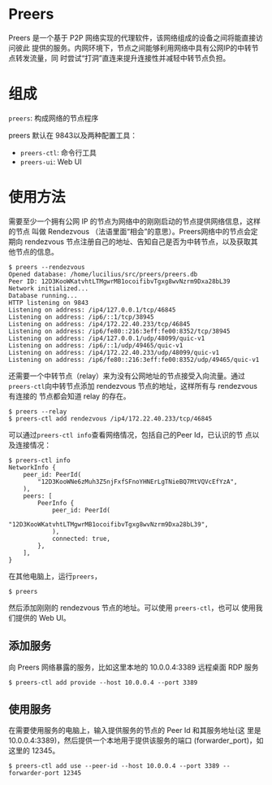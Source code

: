 # Preers
Preers 是一个基于 P2P 网络实现的代理软件，该网络组成的设备之间将能直接访问彼此
提供的服务。内网环境下，节点之间能够利用网络中具有公网IP的中转节点转发流量，同
时尝试“打洞”直连来提升连接性并减轻中转节点负担。

# 组成
`preers`: 构成网络的节点程序

preers 默认在 9843以及两种配置工具：
* `preers-ctl`: 命令行工具
* `preers-ui`: Web UI

# 使用方法
需要至少一个拥有公网 IP 的节点为网络中的刚刚启动的节点提供网络信息，这样的节点
叫做 Rendezvous （法语里面“相会”的意思）。Preers网络中的节点会定期向 rendezvous
节点注册自己的地址、告知自己是否为中转节点，以及获取其他节点的信息。
```
$ preers --rendezvous
Opened database: /home/lucilius/src/preers/preers.db
Peer ID: 12D3KooWKatvhtLTMgwrMB1ocoifibvTgxg8wvNzrm9Dxa28bL39
Network initialized...
Database running...
HTTP listening on 9843
Listening on address: /ip4/127.0.0.1/tcp/46845
Listening on address: /ip6/::1/tcp/38945
Listening on address: /ip4/172.22.40.233/tcp/46845
Listening on address: /ip6/fe80::216:3eff:fe00:8352/tcp/38945
Listening on address: /ip4/127.0.0.1/udp/48099/quic-v1
Listening on address: /ip6/::1/udp/49465/quic-v1
Listening on address: /ip4/172.22.40.233/udp/48099/quic-v1
Listening on address: /ip6/fe80::216:3eff:fe00:8352/udp/49465/quic-v1
```

还需要一个中转节点（relay）来为没有公网地址的节点接受入向流量。通过
`preers-ctl`向中转节点添加 rendezvous 节点的地址，这样所有与 rendezvous 有连接的
节点都会知道 relay 的存在。
```
$ preers --relay
$ preers-ctl add rendezvous /ip4/172.22.40.233/tcp/46845
```

可以通过`preers-ctl info`查看网络情况，包括自己的Peer Id，已认识的节
点以及连接情况：
```
$ preers-ctl info
NetworkInfo {
    peer_id: PeerId(
        "12D3KooWNe6zMuh3Z5njFxfSFnoYHNErLgTNieBQ7MtVQVcEfYzA",
    ),
    peers: [
        PeerInfo {
            peer_id: PeerId(
                "12D3KooWKatvhtLTMgwrMB1ocoifibvTgxg8wvNzrm9Dxa28bL39",
            ),
            connected: true,
        },
    ],
}
```

在其他电脑上，运行`preers`，
```
$ preers
```
然后添加刚刚的 rendezvous 节点的地址。可以使用 `preers-ctl`，也可以
使用我们提供的 Web UI。

## 添加服务
向 Preers 网络暴露的服务，比如这里本地的 10.0.0.4:3389 远程桌面 RDP 服务
```
$ preers-ctl add provide --host 10.0.0.4 --port 3389
```

## 使用服务
在需要使用服务的电脑上，输入提供服务的节点的 Peer Id 和其服务地址(这
里是 10.0.0.4:3389)，然后提供一个本地用于提供该服务的端口
(forwarder_port)，如这里的 12345。
```
$ preers-ctl add use --peer-id --host 10.0.0.4 --port 3389 --forwarder-port 12345
```
